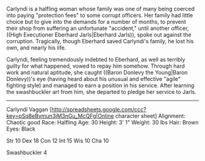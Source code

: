 Carlyndi is a halfling woman whose family was one of many being coerced into paying &quot;protection fees&quot; to some corrupt officers. Her family had little choice but to give into the demands for a number of months, to prevent their shop from suffering an unfortunate &quot;accident,&quot; until another officer, ((High Executioner Eberhard Jarls|Eberhard Jarls)), spoke out against the corruption. Tragically, though Eberhard saved Carlyndi's family, he lost his own, and nearly his life.

Carlyndi, feeling tremendously indebted to Eberhard, as well as terribly guilty for what happened, vowed to repay him somehow. Through hard work and natural aptitude, she caught ((Baron Donlevy the Young|Baron Donlevy))'s eye (having heard about his unusual and effective &quot;agile&quot; fighting style) and managed to earn a position in his service. After learning the swashbuckler art from him, she departed to pledge her service to Jarls.

-----

Carlyndi Vaggan
[http://spreadsheets.google.com/ccc?key=pSq8eBvmun3jM3nGu_McQFg|Online character sheet]
Alignment: Chaotic good
Race: Halfling
Age: 30
Height: 3' 1&quot;
Weight: 30 lbs
Hair: Brown
Eyes: Black

Str 10
Dex 18
Con 12
Int 15
Wis 10
Cha 10

Swashbuckler 4
